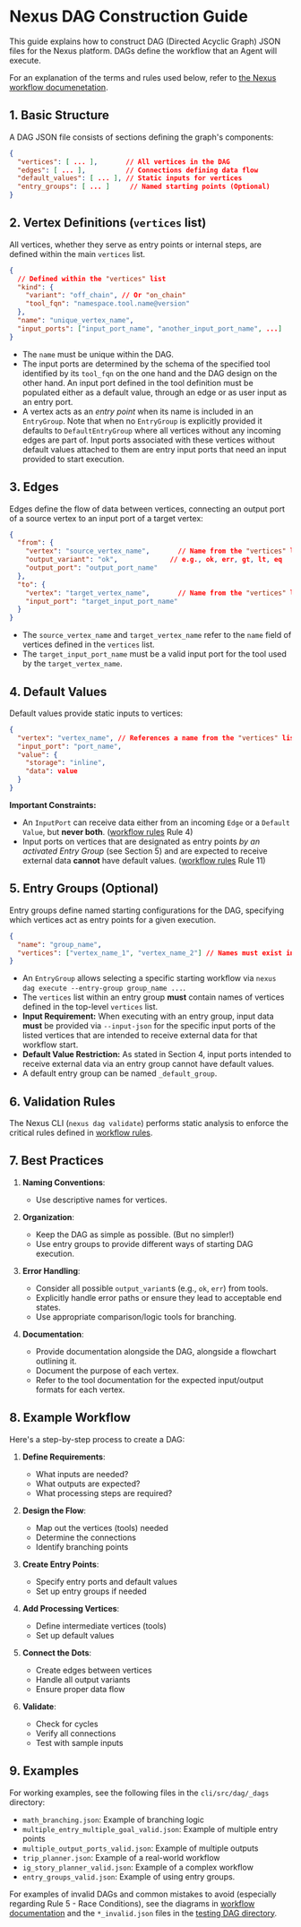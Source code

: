 # Nexus DAG Construction Guide

This guide explains how to construct DAG (Directed Acyclic Graph) JSON files for the Nexus platform. DAGs define the workflow that an Agent will execute.

For an explanation of the terms and rules used below, refer to [the Nexus workflow documenetation][nexus-next-workflow].

## 1. Basic Structure
A DAG JSON file consists of sections defining the graph's components:
```json
{
  "vertices": [ ... ],       // All vertices in the DAG
  "edges": [ ... ],          // Connections defining data flow
  "default_values": [ ... ], // Static inputs for vertices
  "entry_groups": [ ... ]     // Named starting points (Optional)
}
```

## 2. Vertex Definitions (`vertices` list)
All vertices, whether they serve as entry points or internal steps, are defined within the main `vertices` list.
```json
{
  // Defined within the "vertices" list
  "kind": {
    "variant": "off_chain", // Or "on_chain"
    "tool_fqn": "namespace.tool.name@version"
  },
  "name": "unique_vertex_name",
  "input_ports": ["input_port_name", "another_input_port_name", ...]
}
```
- The `name` must be unique within the DAG.
- The input ports are determined by the schema of the specified tool identified by its `tool_fqn` on the one hand and the DAG design on the other hand. An input port defined in the tool definition must be populated either as a default value, through an edge or as user input as an entry port.
- A vertex acts as an *entry point* when its name is included in an `EntryGroup`. Note that when no `EntryGroup` is explicitly provided it defaults to `DefaultEntryGroup` where all vertices without any incoming edges are part of. Input ports associated with these vertices without default values attached to them are entry input ports that need an input provided to start execution.

## 3. Edges
Edges define the flow of data between vertices, connecting an output port of a source vertex to an input port of a target vertex:
```json
{
  "from": {
    "vertex": "source_vertex_name",       // Name from the "vertices" list
    "output_variant": "ok",             // e.g., ok, err, gt, lt, eq
    "output_port": "output_port_name"
  },
  "to": {
    "vertex": "target_vertex_name",       // Name from the "vertices" list
    "input_port": "target_input_port_name"
  }
}
```
- The `source_vertex_name` and `target_vertex_name` refer to the `name` field of vertices defined in the `vertices` list.
- The `target_input_port_name` must be a valid input port for the tool used by the `target_vertex_name`.

## 4. Default Values
Default values provide static inputs to vertices:
```json
{
  "vertex": "vertex_name", // References a name from the "vertices" list
  "input_port": "port_name",
  "value": {
    "storage": "inline",
    "data": value
  }
}
```
**Important Constraints:**
- An `InputPort` can receive data either from an incoming `Edge` or a `Default Value`, but **never both**. ([workflow rules][nexus-next-workflow] Rule 4)
- Input ports on vertices that are designated as entry points *by an activated Entry Group* (see Section 5) and are expected to receive external data **cannot** have default values. ([workflow rules][nexus-next-workflow] Rule 11)

## 5. Entry Groups (Optional)
Entry groups define named starting configurations for the DAG, specifying which vertices act as entry points for a given execution.
```json
{
  "name": "group_name",
  "vertices": ["vertex_name_1", "vertex_name_2"] // Names must exist in the `vertices` list
}
```
- An `EntryGroup` allows selecting a specific starting workflow via `nexus dag execute --entry-group group_name ...`.
- The `vertices` list within an entry group **must** contain names of vertices defined in the top-level `vertices` list.
- **Input Requirement:** When executing with an entry group, input data **must** be provided via `--input-json` for the specific input ports of the listed vertices that are intended to receive external data for that workflow start.
- **Default Value Restriction:** As stated in Section 4, input ports intended to receive external data via an entry group cannot have default values.
- A default entry group can be named `_default_group`.

## 6. Validation Rules
The Nexus CLI (`nexus dag validate`) performs static analysis to enforce the critical rules defined in [workflow rules][nexus-next-workflow].

## 7. Best Practices

1. **Naming Conventions**:
   - Use descriptive names for vertices.

2. **Organization**:
   - Keep the DAG as simple as possible. (But no simpler!)
   - Use entry groups to provide different ways of starting DAG execution.

3. **Error Handling**:
   - Consider all possible `output_variant`s (e.g., `ok`, `err`) from tools.
   - Explicitly handle error paths or ensure they lead to acceptable end states.
   - Use appropriate comparison/logic tools for branching.

4. **Documentation**:
   - Provide documentation alongside the DAG, alongside a flowchart outlining it.
   - Document the purpose of each vertex.
   - Refer to the tool documentation for the expected input/output formats for each vertex.

## 8. Example Workflow

Here's a step-by-step process to create a DAG:

1. **Define Requirements**:
   - What inputs are needed?
   - What outputs are expected?
   - What processing steps are required?

2. **Design the Flow**:
   - Map out the vertices (tools) needed
   - Determine the connections
   - Identify branching points

3. **Create Entry Points**:
   - Specify entry ports and default values
   - Set up entry groups if needed

4. **Add Processing Vertices**:
   - Define intermediate vertices (tools)
   - Set up default values

5. **Connect the Dots**:
   - Create edges between vertices
   - Handle all output variants
   - Ensure proper data flow

6. **Validate**:
   - Check for cycles
   - Verify all connections
   - Test with sample inputs

## 9. Examples

For working examples, see the following files in the `cli/src/dag/_dags` directory:
- `math_branching.json`: Example of branching logic
- `multiple_entry_multiple_goal_valid.json`: Example of multiple entry points
- `multiple_output_ports_valid.json`: Example of multiple outputs
- `trip_planner.json`: Example of a real-world workflow
- `ig_story_planner_valid.json`: Example of a complex workflow
- `entry_groups_valid.json`: Example of using entry groups.

For examples of invalid DAGs and common mistakes to avoid (especially regarding Rule 5 - Race Conditions), see the diagrams in [workflow documentation][nexus-next-workflow] and the `*_invalid.json` files in the [testing DAG directory][example-dags]. 

<!-- List of references -->
[nexus-next-workflow]: ../../nexus-next/packages/Workflow.md
[example-dags]: ../../cli/src/dag/_dags/